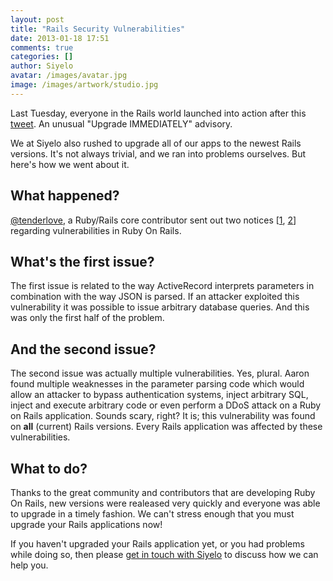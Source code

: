 ```yaml
---
layout: post
title: "Rails Security Vulnerabilities"
date: 2013-01-18 17:51
comments: true
categories: []
author: Siyelo
avatar: /images/avatar.jpg
image: /images/artwork/studio.jpg
---
```


Last Tuesday, everyone in the Rails world launched into action after this [tweet](https://twitter.com/rails/status/288743490744094720). An unusual "Upgrade IMMEDIATELY" advisory.

We at Siyelo also rushed to upgrade all of our apps to the newest Rails versions. It's not always trivial, and we ran into problems ourselves. But here's how we went about it.

## What happened?

[@tenderlove](https://twitter.com/tenderlove), a Ruby/Rails core contributor sent out two notices [[1](https://groups.google.com/d/topic/rubyonrails-security/t1WFuuQyavI/discussion), [2](https://groups.google.com/d/topic/rubyonrails-security/61bkgvnSGTQ/discussion)] regarding vulnerabilities in Ruby On Rails.

## What's the first issue?

The first issue is related to the way ActiveRecord interprets parameters in combination with the way JSON is parsed. If an attacker exploited this vulnerability it was possible to issue arbitrary database queries. And this was only the first half of the problem.

## And the second issue?

The second issue was actually multiple vulnerabilities. Yes, plural. Aaron found multiple weaknesses in the parameter parsing code which would allow an attacker to bypass authentication systems, inject arbitrary SQL, inject and execute arbitrary code or even perform a DDoS attack on a Ruby on Rails application. Sounds scary, right? It is; this vulnerability was found on **all** (current) Rails versions. Every Rails application was affected by these vulnerabilities.

## What to do?

Thanks to the great community and contributors that are developing Ruby On Rails, new versions were realeased very quickly and everyone was able to upgrade in a timely fashion. We can't stress enough that you must upgrade your Rails applications now!

If you haven't upgraded your Rails application yet, or you had problems while doing so, then please [get in touch with Siyelo](mailto:info@siyelo.com) to discuss how we can help you.
